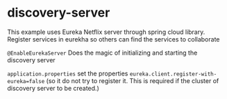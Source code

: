 # discovery-server

This example uses Eureka Netflix server through spring cloud library. Register services in eurekha so others can find the services to collaborate


<code>@EnableEurekaServer</code>
Does the magic of initializing and starting the discovery server


<code>application.properties</code>
set the properties 
<code>eureka.client.register-with-eureka=false</code> (so it do not try to register it. This is required if the cluster of discovery server to be created.)


